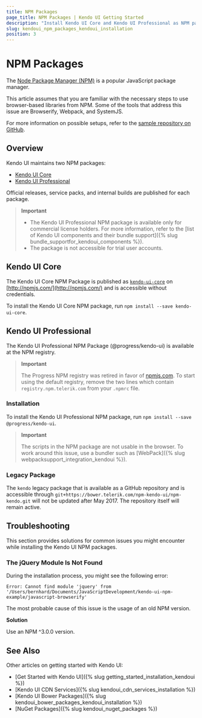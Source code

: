 ```yaml
---
title: NPM Packages
page_title: NPM Packages | Kendo UI Getting Started
description: "Install Kendo UI Core and Kendo UI Professional as NPM packages."
slug: kendoui_npm_packages_kendoui_installation
position: 3
---
```


# NPM Packages

The [Node Package Manager (NPM)](http://npmjs.com/) is a popular JavaScript package manager.

This article assumes that you are familiar with the necessary steps to use browser-based libraries from NPM. Some of the tools that address this issue are Browserify, Webpack, and SystemJS.

For more information on possible setups, refer to the [sample repository on GitHub](https://github.com/telerik/kendo-ui-npm-example).

## Overview

Kendo UI maintains two NPM packages:

* [Kendo UI Core](#kendo-ui-core)
* [Kendo UI Professional](#kendo-ui-professional)

Official releases, service packs, and internal builds are published for each package.

> **Important**
> * The Kendo UI Professional NPM package is available only for commercial license holders. For more information, refer to the [list of Kendo UI components and their bundle support]({% slug bundle_supportfor_kendoui_components %}).
> * The package is not accessible for trial user accounts.

## Kendo UI Core

The Kendo UI Core NPM Package is published as [`kendo-ui-core`](https://www.npmjs.com/package/kendo-ui-core) on [http://npmjs.com/](http://npmjs.com/) and is accessible without credentials.

To install the Kendo UI Core NPM package, run `npm install --save kendo-ui-core`.

## Kendo UI Professional

The Kendo UI Professional NPM Package (@progress/kendo-ui) is available at the NPM registry.

> **Important**
>
> The Progress NPM registry was retired in favor of [npmjs.com](https://www.npmjs.com/). To start using the default registry, remove the two lines which contain `registry.npm.telerik.com` from your `.npmrc` file.

### Installation

To install the Kendo UI Professional NPM package, run `npm install --save @progress/kendo-ui`.

> **Important**
>
> The scripts in the NPM package are not usable in the browser. To work around this issue, use a bundler such as [WebPack]({% slug webpacksupport_integration_kendoui %}).

### Legacy Package

The `kendo` legacy package that is available as a GitHub repository and is accessible through `git+https://bower.telerik.com/npm-kendo-ui/npm-kendo.git` will not be updated after May 2017. The repository itself will remain active.

## Troubleshooting

This section provides solutions for common issues you might encounter while installing the Kendo UI NPM packages.

### The jQuery Module Is Not Found

During the installation process, you might see the following error:

```
Error: Cannot find module 'jquery' from '/Users/bernhard/Documents/JavaScriptDevelopment/kendo-ui-npm-example/javascript-browserify'
```

The most probable cause of this issue is the usage of an old NPM version.

**Solution**

Use an NPM ^3.0.0 version.

## See Also

Other articles on getting started with Kendo UI:

* [Get Started with Kendo UI]({% slug getting_started_installation_kendoui %})
* [Kendo UI CDN Services]({% slug kendoui_cdn_services_installation %})
* [Kendo UI Bower Packages]({% slug kendoui_bower_packages_kendoui_installation %})
* [NuGet Packages]({% slug kendoui_nuget_packages %})
